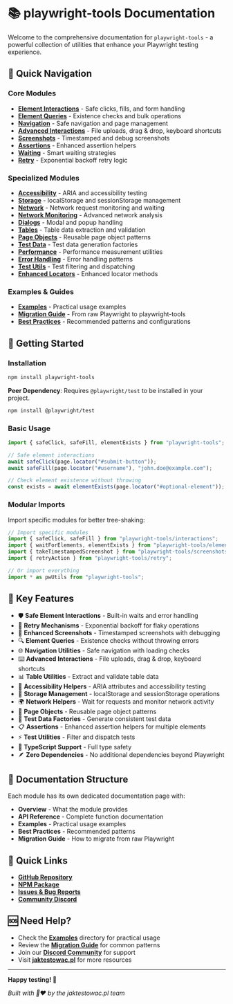 # 📚 playwright-tools Documentation

Welcome to the comprehensive documentation for `playwright-tools` - a powerful collection of utilities that enhance your Playwright testing experience.

## 🎯 Quick Navigation

### Core Modules

- **[Element Interactions](./interactions.md)** - Safe clicks, fills, and form handling
- **[Element Queries](./element-queries.md)** - Existence checks and bulk operations
- **[Navigation](./navigation.md)** - Safe navigation and page management
- **[Advanced Interactions](./advanced-interactions.md)** - File uploads, drag & drop, keyboard shortcuts
- **[Screenshots](./screenshots.md)** - Timestamped and debug screenshots
- **[Assertions](./assertions.md)** - Enhanced assertion helpers
- **[Waiting](./waiting.md)** - Smart waiting strategies
- **[Retry](./retry.md)** - Exponential backoff retry logic

### Specialized Modules

- **[Accessibility](./accessibility.md)** - ARIA and accessibility testing
- **[Storage](./storage.md)** - localStorage and sessionStorage management
- **[Network](./network.md)** - Network request monitoring and waiting
- **[Network Monitoring](./network-monitoring.md)** - Advanced network analysis
- **[Dialogs](./dialogs.md)** - Modal and popup handling
- **[Tables](./tables.md)** - Table data extraction and validation
- **[Page Objects](./page-objects.md)** - Reusable page object patterns
- **[Test Data](./test-data.md)** - Test data generation factories
- **[Performance](./performance.md)** - Performance measurement utilities
- **[Error Handling](./error-handling.md)** - Error handling patterns
- **[Test Utils](./test-utils.md)** - Test filtering and dispatching
- **[Enhanced Locators](./locator-decorator.md)** - Enhanced locator methods

### Examples & Guides

- **[Examples](./examples/)** - Practical usage examples
- **[Migration Guide](./migration-guide.md)** - From raw Playwright to playwright-tools
- **[Best Practices](./best-practices.md)** - Recommended patterns and configurations

## 🚀 Getting Started

### Installation

```bash
npm install playwright-tools
```

**Peer Dependency**: Requires `@playwright/test` to be installed in your project.

```bash
npm install @playwright/test
```

### Basic Usage

```typescript
import { safeClick, safeFill, elementExists } from "playwright-tools";

// Safe element interactions
await safeClick(page.locator("#submit-button"));
await safeFill(page.locator("#username"), "john.doe@example.com");

// Check element existence without throwing
const exists = await elementExists(page.locator("#optional-element"));
```

### Modular Imports

Import specific modules for better tree-shaking:

```typescript
// Import specific modules
import { safeClick, safeFill } from "playwright-tools/interactions";
import { waitForElements, elementExists } from "playwright-tools/element-queries";
import { takeTimestampedScreenshot } from "playwright-tools/screenshots";
import { retryAction } from "playwright-tools/retry";

// Or import everything
import * as pwUtils from "playwright-tools";
```

## 🎨 Key Features

- 🛡️ **Safe Element Interactions** - Built-in waits and error handling
- 🔄 **Retry Mechanisms** - Exponential backoff for flaky operations
- 📸 **Enhanced Screenshots** - Timestamped screenshots with debugging
- 🔍 **Element Queries** - Existence checks without throwing errors
- 🌐 **Navigation Utilities** - Safe navigation with loading checks
- ⌨️ **Advanced Interactions** - File uploads, drag & drop, keyboard shortcuts
- 📊 **Table Utilities** - Extract and validate table data
- 🎯 **Accessibility Helpers** - ARIA attributes and accessibility testing
- 💾 **Storage Management** - localStorage and sessionStorage operations
- 🌍 **Network Helpers** - Wait for requests and monitor network activity
- 🔧 **Page Objects** - Reusable page object patterns
- 📝 **Test Data Factories** - Generate consistent test data
- 📋 **Assertions** - Enhanced assertion helpers for multiple elements
- ⚡ **Test Utilities** - Filter and dispatch tests
- 🧪 **TypeScript Support** - Full type safety
- 🪶 **Zero Dependencies** - No additional dependencies beyond Playwright

## 📖 Documentation Structure

Each module has its own dedicated documentation page with:

- **Overview** - What the module provides
- **API Reference** - Complete function documentation
- **Examples** - Practical usage examples
- **Best Practices** - Recommended patterns
- **Migration Guide** - How to migrate from raw Playwright

## 🔗 Quick Links

- **[GitHub Repository](https://github.com/jaktestowac/playwright-tools)**
- **[NPM Package](https://www.npmjs.com/package/playwright-tools)**
- **[Issues & Bug Reports](https://github.com/jaktestowac/playwright-tools/issues)**
- **[Community Discord](https://discord.gg/mUAqQ7FUaZ)**

## 🆘 Need Help?

- Check the **[Examples](./examples/)** directory for practical usage
- Review the **[Migration Guide](./migration-guide.md)** for common patterns
- Join our **[Discord Community](https://discord.gg/mUAqQ7FUaZ)** for support
- Visit **[jaktestowac.pl](https://jaktestowac.pl)** for more resources

---

**Happy testing! 🚀**

_Built with 💚❤️ by the jaktestowac.pl team_
